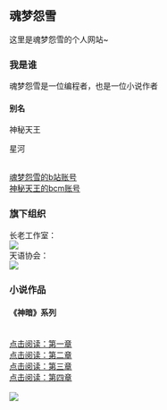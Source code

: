 ## 魂梦怨雪

这里是魂梦怨雪的个人网站~

### 我是谁
  魂梦怨雪是一位编程者，也是一位小说作者
  
#### 别名
  <p>神秘天王</p>
  <p>星河</p>
  <br/><a href="https://space.bilibili.com/1083432442">魂梦怨雪的b站账号</a>
  <br/><a href=">https://shequ.codemao.cn/user/798270">神秘天王的bcm账号</a>
  
### 旗下组织
  长老工作室：
  <br/><a href="https://hunmengyuanxue.github.io/zls/"><img src="https://user-images.githubusercontent.com/103264657/162600682-b34cf3c9-2837-4483-ad1c-ee200e964bbc.png"></a>
  <br/>天语协会：
  <br/><a href="https://hunmengyuanxue.github.io/tianyu/"><img src="https://user-images.githubusercontent.com/103264657/162600685-608cb49f-0b8c-4c3a-b529-4a1243975652.png"></a>
### 小说作品
#### 《神暗》系列
<br/><a href="https://www.bilibili.com/read/cv15646694">点击阅读：第一章</a>
<br/><a href="https://www.bilibili.com/read/cv15738658">点击阅读：第二章</a>
<br/><a href="https://www.bilibili.com/read/cv15858367">点击阅读：第三章</a>
<br/><a href="https://www.bilibili.com/read/cv16073948">点击阅读：第四章</a>
<br/>
<br/><img src="https://user-images.githubusercontent.com/103264657/162605725-704d8a71-5753-43ee-90ed-7a6924d91328.png">
